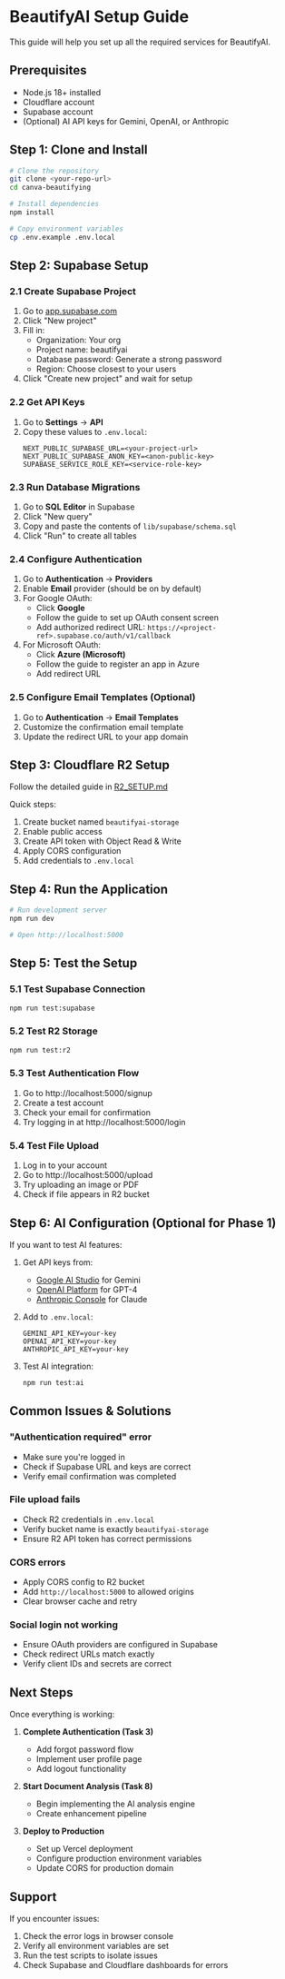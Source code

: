 # BeautifyAI Setup Guide

This guide will help you set up all the required services for BeautifyAI.

## Prerequisites

- Node.js 18+ installed
- Cloudflare account
- Supabase account
- (Optional) AI API keys for Gemini, OpenAI, or Anthropic

## Step 1: Clone and Install

```bash
# Clone the repository
git clone <your-repo-url>
cd canva-beautifying

# Install dependencies
npm install

# Copy environment variables
cp .env.example .env.local
```

## Step 2: Supabase Setup

### 2.1 Create Supabase Project

1. Go to [app.supabase.com](https://app.supabase.com)
2. Click "New project"
3. Fill in:
   - Organization: Your org
   - Project name: beautifyai
   - Database password: Generate a strong password
   - Region: Choose closest to your users
4. Click "Create new project" and wait for setup

### 2.2 Get API Keys

1. Go to **Settings** → **API**
2. Copy these values to `.env.local`:
   ```
   NEXT_PUBLIC_SUPABASE_URL=<your-project-url>
   NEXT_PUBLIC_SUPABASE_ANON_KEY=<anon-public-key>
   SUPABASE_SERVICE_ROLE_KEY=<service-role-key>
   ```

### 2.3 Run Database Migrations

1. Go to **SQL Editor** in Supabase
2. Click "New query"
3. Copy and paste the contents of `lib/supabase/schema.sql`
4. Click "Run" to create all tables

### 2.4 Configure Authentication

1. Go to **Authentication** → **Providers**
2. Enable **Email** provider (should be on by default)
3. For Google OAuth:
   - Click **Google**
   - Follow the guide to set up OAuth consent screen
   - Add authorized redirect URL: `https://<project-ref>.supabase.co/auth/v1/callback`
4. For Microsoft OAuth:
   - Click **Azure (Microsoft)**
   - Follow the guide to register an app in Azure
   - Add redirect URL

### 2.5 Configure Email Templates (Optional)

1. Go to **Authentication** → **Email Templates**
2. Customize the confirmation email template
3. Update the redirect URL to your app domain

## Step 3: Cloudflare R2 Setup

Follow the detailed guide in [R2_SETUP.md](./R2_SETUP.md)

Quick steps:
1. Create bucket named `beautifyai-storage`
2. Enable public access
3. Create API token with Object Read & Write
4. Apply CORS configuration
5. Add credentials to `.env.local`

## Step 4: Run the Application

```bash
# Run development server
npm run dev

# Open http://localhost:5000
```

## Step 5: Test the Setup

### 5.1 Test Supabase Connection
```bash
npm run test:supabase
```

### 5.2 Test R2 Storage
```bash
npm run test:r2
```

### 5.3 Test Authentication Flow
1. Go to http://localhost:5000/signup
2. Create a test account
3. Check your email for confirmation
4. Try logging in at http://localhost:5000/login

### 5.4 Test File Upload
1. Log in to your account
2. Go to http://localhost:5000/upload
3. Try uploading an image or PDF
4. Check if file appears in R2 bucket

## Step 6: AI Configuration (Optional for Phase 1)

If you want to test AI features:

1. Get API keys from:
   - [Google AI Studio](https://makersuite.google.com/app/apikey) for Gemini
   - [OpenAI Platform](https://platform.openai.com/api-keys) for GPT-4
   - [Anthropic Console](https://console.anthropic.com/) for Claude

2. Add to `.env.local`:
   ```
   GEMINI_API_KEY=your-key
   OPENAI_API_KEY=your-key
   ANTHROPIC_API_KEY=your-key
   ```

3. Test AI integration:
   ```bash
   npm run test:ai
   ```

## Common Issues & Solutions

### "Authentication required" error
- Make sure you're logged in
- Check if Supabase URL and keys are correct
- Verify email confirmation was completed

### File upload fails
- Check R2 credentials in `.env.local`
- Verify bucket name is exactly `beautifyai-storage`
- Ensure R2 API token has correct permissions

### CORS errors
- Apply CORS config to R2 bucket
- Add `http://localhost:5000` to allowed origins
- Clear browser cache and retry

### Social login not working
- Ensure OAuth providers are configured in Supabase
- Check redirect URLs match exactly
- Verify client IDs and secrets are correct

## Next Steps

Once everything is working:

1. **Complete Authentication (Task 3)**
   - Add forgot password flow
   - Implement user profile page
   - Add logout functionality

2. **Start Document Analysis (Task 8)**
   - Begin implementing the AI analysis engine
   - Create enhancement pipeline

3. **Deploy to Production**
   - Set up Vercel deployment
   - Configure production environment variables
   - Update CORS for production domain

## Support

If you encounter issues:
1. Check the error logs in browser console
2. Verify all environment variables are set
3. Run the test scripts to isolate issues
4. Check Supabase and Cloudflare dashboards for errors